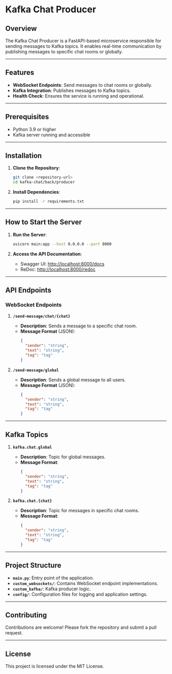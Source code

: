 # Kafka Chat Producer

## Overview
The Kafka Chat Producer is a FastAPI-based microservice responsible for sending messages to Kafka topics. It enables real-time communication by publishing messages to specific chat rooms or globally.

---

## Features
- **WebSocket Endpoints**: Send messages to chat rooms or globally.
- **Kafka Integration**: Publishes messages to Kafka topics.
- **Health Check**: Ensures the service is running and operational.

---

## Prerequisites
- Python 3.9 or higher
- Kafka server running and accessible

---

## Installation

1. **Clone the Repository**:
   ```bash
   git clone <repository-url>
   cd kafka-chat/back/producer
   ```

2. **Install Dependencies**:
   ```bash
   pip install -r requirements.txt
   ```

---

## How to Start the Server

1. **Run the Server**:
   ```bash
   uvicorn main:app --host 0.0.0.0 --port 8000
   ```

2. **Access the API Documentation**:
   - Swagger UI: [http://localhost:8000/docs](http://localhost:8000/docs)
   - ReDoc: [http://localhost:8000/redoc](http://localhost:8000/redoc)

---

## API Endpoints

### WebSocket Endpoints

1. **`/send-message/chat/{chat}`**
   - **Description**: Sends a message to a specific chat room.
   - **Message Format** (JSON):
     ```json
     {
       "sender": "string",
       "text": "string",
       "tag": "tag"
     }
     ```

2. **`/send-message/global`**
   - **Description**: Sends a global message to all users.
   - **Message Format** (JSON):
     ```json
     {
       "sender": "string",
       "text": "string",
       "tag": "tag"
     }
     ```

---

## Kafka Topics

1. **`kafka.chat.global`**
   - **Description**: Topic for global messages.
   - **Message Format**:
     ```json
     {
       "sender": "string",
       "text": "string",
       "tag": "tag"
     }
     ```

2. **`kafka.chat.{chat}`**
   - **Description**: Topic for messages in specific chat rooms.
   - **Message Format**:
     ```json
     {
       "sender": "string",
       "text": "string",
       "tag": "tag"
     }
     ```

---

## Project Structure
- **`main.py`**: Entry point of the application.
- **`custom_websockets/`**: Contains WebSocket endpoint implementations.
- **`custom_kafka/`**: Kafka producer logic.
- **`config/`**: Configuration files for logging and application settings.

---

## Contributing
Contributions are welcome! Please fork the repository and submit a pull request.

---

## License
This project is licensed under the MIT License.